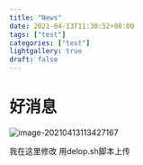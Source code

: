 ```yaml
---
title: "News"
date: 2021-04-13T11:30:52+08:00
tags: ["test"]
categories: ["test"]
lightgallery: true
draft: false
---
```


# 好消息

![image-20210413113427167](https://cdn.jsdelivr.net/gh/clearyup/picgo/img/20210413113427.png)



我在这里修改 用delop.sh脚本上传

